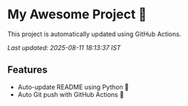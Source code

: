 # My Awesome Project 🚀

This project is automatically updated using GitHub Actions.

_Last updated: 2025-08-11 18:13:37 IST_

## Features
- Auto-update README using Python 🐍
- Auto Git push with GitHub Actions 🤖
